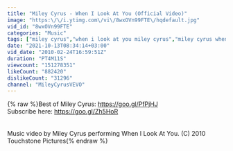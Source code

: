 ```yaml
---
title: "Miley Cyrus - When I Look At You (Official Video)"
image: "https:\/\/i.ytimg.com\/vi\/8wxOVn99FTE\/hqdefault.jpg"
vid_id: "8wxOVn99FTE"
categories: "Music"
tags: ["miley cyrus","when i look at you miley cyrus","miley cyrus when i look at you"]
date: "2021-10-13T08:34:14+03:00"
vid_date: "2010-02-24T16:59:51Z"
duration: "PT4M11S"
viewcount: "151278351"
likeCount: "882420"
dislikeCount: "31296"
channel: "MileyCyrusVEVO"
---
```

{% raw %}Best of Miley Cyrus: <a rel="nofollow" target="blank" href="https://goo.gl/PfPjHJ">https://goo.gl/PfPjHJ</a><br />Subscribe here: <a rel="nofollow" target="blank" href="https://goo.gl/Zh5HoR">https://goo.gl/Zh5HoR</a><br /><br /><br />Music video by Miley Cyrus performing When I Look At You. (C) 2010 Touchstone Pictures{% endraw %}
